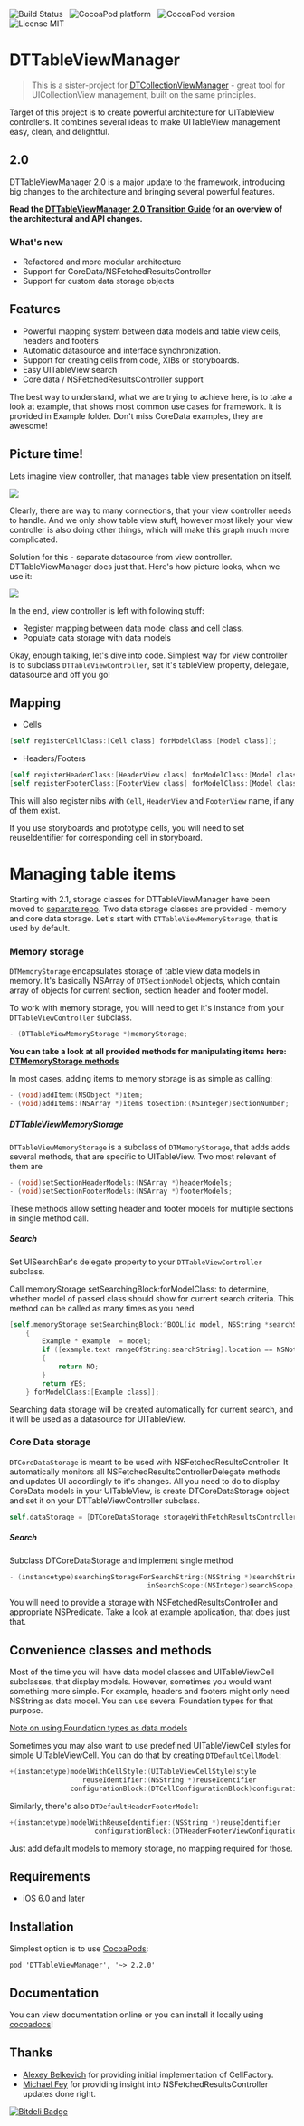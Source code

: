 ![Build Status](https://travis-ci.org/DenHeadless/DTTableViewManager.png?branch=master) &nbsp;
![CocoaPod platform](https://cocoapod-badges.herokuapp.com/p/DTTableViewManager/badge.png) &nbsp; 
![CocoaPod version](https://cocoapod-badges.herokuapp.com/v/DTTableViewManager/badge.png) &nbsp; 
![License MIT](https://go-shields.herokuapp.com/license-MIT-blue.png)

DTTableViewManager
================
> This is a sister-project for [DTCollectionViewManager](https://github.com/DenHeadless/DTCollectionViewManager) - great tool for UICollectionView management, built on the same principles.

Target of this project is to create powerful architecture for UITableView сontrollers. It combines several ideas to make UITableView management easy, clean, and delightful. 

## 2.0

DTTableViewManager 2.0 is a major update to the framework, introducing big changes to the architecture and bringing several powerful features. 

**Read the [DTTableViewManager 2.0 Transition Guide](https://github.com/DenHeadless/DTTableViewManager/wiki/DTTableViewManager-2.0-Transition-Guide) for an overview of the architectural and API changes.**

### What's new

* Refactored and more modular architecture
* Support for CoreData/NSFetchedResultsController
* Support for custom data storage objects

## Features

* Powerful mapping system between data models and table view cells, headers and footers
* Automatic datasource and interface synchronization.
* Support for creating cells from code, XIBs or storyboards.
* Easy UITableView search 
* Core data / NSFetchedResultsController support

The best way to understand, what we are trying to achieve here, is to take a look at example, that shows most common use cases for framework. It is provided in Example folder. Don't miss CoreData examples, they are awesome!

## Picture time!

Lets imagine view controller, that manages table view presentation on itself. 

![](without.png)

Clearly, there are way to many connections, that your view controller needs to handle. And we only show table view stuff, however most likely your view controller is also doing other things, which will make this graph much more complicated. 

Solution for this - separate datasource from view controller. DTTableViewManager does just that. Here's how picture looks, when we use it:

![](with.png)

In the end, view controller is left with following stuff:

* Register mapping between data model class and cell class.
* Populate data storage with data models

Okay, enough talking, let's dive into code. Simplest way for view controller is to subclass `DTTableViewController`, set it's tableView property, delegate, datasource and off you go!

## Mapping

* Cells

```objective-c
[self registerCellClass:[Cell class] forModelClass:[Model class]];
```

* Headers/Footers

```objective-c
[self registerHeaderClass:[HeaderView class] forModelClass:[Model class]];
[self registerFooterClass:[FooterView class] forModelClass:[Model class]];
```

This will also register nibs with `Cell`, `HeaderView` and `FooterView` name, if any of them exist. 

If you use storyboards and prototype cells, you will need to set reuseIdentifier for corresponding cell in storyboard.

# Managing table items

Starting with 2.1, storage classes for DTTableViewManager have been moved to [separate repo](https://github.com/DenHeadless/DTModelStorage). Two data storage classes are provided - memory and core data storage. Let's start with `DTTableViewMemoryStorage`, that is used by default.

### Memory storage

`DTMemoryStorage` encapsulates storage of table view data models in memory. It's basically NSArray of `DTSectionModel` objects, which contain array of objects for current section, section header and footer model.

To work with memory storage, you will need to get it's instance from your `DTTableViewController` subclass.

```objective-c
- (DTTableViewMemoryStorage *)memoryStorage;
```

**You can take a look at all provided methods for manipulating items here: [DTMemoryStorage methods](https://github.com/DenHeadless/DTModelStorage/blob/master/README.md#adding-items)**

In most cases, adding items to memory storage is as simple as calling:

```objective-c
- (void)addItem:(NSObject *)item;
- (void)addItems:(NSArray *)items toSection:(NSInteger)sectionNumber;
```

##### DTTableViewMemoryStorage

`DTTableViewMemoryStorage` is a subclass of `DTMemoryStorage`, that adds adds several methods, that are specific to UITableView. Two most relevant of them are 

```objective-c
- (void)setSectionHeaderModels:(NSArray *)headerModels;
- (void)setSectionFooterModels:(NSArray *)footerModels;
```
These methods allow setting header and footer models for multiple sections in single method call.

##### Search
	
Set UISearchBar's delegate property to your `DTTableViewController` subclass. 	

Call memoryStorage setSearchingBlock:forModelClass: to determine, whether model of passed class should show for current search criteria. This method can be called as many times as you need.
```objective-c
[self.memoryStorage setSearchingBlock:^BOOL(id model, NSString *searchString, NSInteger searchScope, DTSectionModel *section) 
	{
        Example * example  = model;
        if ([example.text rangeOfString:searchString].location == NSNotFound)
        {
            return NO;
        }
        return YES;
    } forModelClass:[Example class]];
```

Searching data storage will be created automatically for current search, and it will be used as a datasource for UITableView.
	
### Core Data storage

`DTCoreDataStorage` is meant to be used with NSFetchedResultsController. It automatically monitors all NSFetchedResultsControllerDelegate methods and updates UI accordingly to it's changes. All you need to do to display CoreData models in your UITableView, is create DTCoreDataStorage object and set it on your DTTableViewController subclass.

```objective-c
self.dataStorage = [DTCoreDataStorage storageWithFetchResultsController:controller];
```	

##### Search

Subclass DTCoreDataStorage and implement single method 
```objective-c
- (instancetype)searchingStorageForSearchString:(NSString *)searchString
                                  inSearchScope:(NSInteger)searchScope;
```	

You will need to provide a storage with NSFetchedResultsController and appropriate NSPredicate. Take a look at example application, that does just that.
	
## Convenience classes and methods

Most of the time you will have data model classes and UITableViewCell subclasses, that display models. However, sometimes you would want something more simple. For example, headers and footers might only need NSString as data model. You can use several Foundation types for that purpose. 

[Note on using Foundation types as data models](https://github.com/DenHeadless/DTTableViewManager/wiki/Foundation-classes-as-data-models-for-DTTableViewManager)

Sometimes you may also want to use predefined UITableViewCell styles for simple UITableViewCell. You can do that by creating `DTDefaultCellModel`:

```objective-c
+(instancetype)modelWithCellStyle:(UITableViewCellStyle)style
                  reuseIdentifier:(NSString *)reuseIdentifier
               configurationBlock:(DTCellConfigurationBlock)configurationBlock;
```

Similarly, there's also `DTDefaultHeaderFooterModel`:

```objective-c
+(instancetype)modelWithReuseIdentifier:(NSString *)reuseIdentifier
                     configurationBlock:(DTHeaderFooterViewConfigurationBlock)configurationBlock;
```

Just add default models to memory storage, no mapping required for those.

## Requirements

* iOS 6.0 and later
        
## Installation

Simplest option is to use [CocoaPods](http://www.cocoapods.org):

	pod 'DTTableViewManager', '~> 2.2.0'

## Documentation

You can view documentation online or you can install it locally using [cocoadocs](http://cocoadocs.org/docsets/DTTableViewManager)!

## Thanks

* [Alexey Belkevich](https://github.com/belkevich) for providing initial implementation of CellFactory.
* [Michael Fey](https://github.com/MrRooni) for providing insight into NSFetchedResultsController updates done right. 

[![Bitdeli Badge](https://d2weczhvl823v0.cloudfront.net/DenHeadless/dttableviewmanager/trend.png)](https://bitdeli.com/free "Bitdeli Badge")

